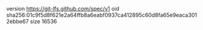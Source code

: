 version https://git-lfs.github.com/spec/v1
oid sha256:01c9f5d8f621e2a64ffb8a6eabf0937ca412895c60d8fa65e9eaca3012ebbe67
size 16536
